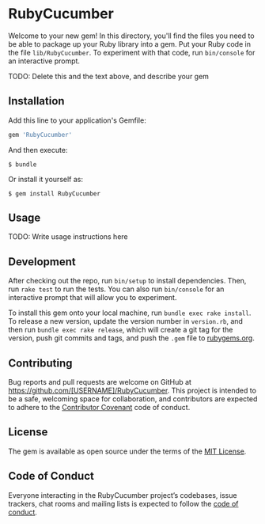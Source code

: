 # RubyCucumber

Welcome to your new gem! In this directory, you'll find the files you need to be able to package up your Ruby library into a gem. Put your Ruby code in the file `lib/RubyCucumber`. To experiment with that code, run `bin/console` for an interactive prompt.

TODO: Delete this and the text above, and describe your gem

## Installation

Add this line to your application's Gemfile:

```ruby
gem 'RubyCucumber'
```

And then execute:

    $ bundle

Or install it yourself as:

    $ gem install RubyCucumber

## Usage

TODO: Write usage instructions here

## Development

After checking out the repo, run `bin/setup` to install dependencies. Then, run `rake test` to run the tests. You can also run `bin/console` for an interactive prompt that will allow you to experiment.

To install this gem onto your local machine, run `bundle exec rake install`. To release a new version, update the version number in `version.rb`, and then run `bundle exec rake release`, which will create a git tag for the version, push git commits and tags, and push the `.gem` file to [rubygems.org](https://rubygems.org).

## Contributing

Bug reports and pull requests are welcome on GitHub at https://github.com/[USERNAME]/RubyCucumber. This project is intended to be a safe, welcoming space for collaboration, and contributors are expected to adhere to the [Contributor Covenant](http://contributor-covenant.org) code of conduct.

## License

The gem is available as open source under the terms of the [MIT License](https://opensource.org/licenses/MIT).

## Code of Conduct

Everyone interacting in the RubyCucumber project’s codebases, issue trackers, chat rooms and mailing lists is expected to follow the [code of conduct](https://github.com/[USERNAME]/RubyCucumber/blob/master/CODE_OF_CONDUCT.md).
